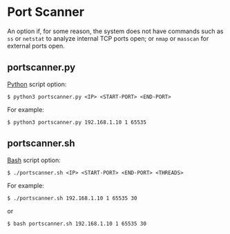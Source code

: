 # Port Scanner
An option if, for some reason, the system does not have commands such as `ss` or `netstat` to analyze internal TCP ports open; or `nmap` or `masscan` for external ports open.

## portscanner.py

[Python](https://www.python.org/) script option:

```shell-session
$ python3 portscanner.py <IP> <START-PORT> <END-PORT>
```

For example:
```shell-session
$ python3 portscanner.py 192.168.1.10 1 65535
```

## portscanner.sh
[Bash](https://ryanstutorials.net/bash-scripting-tutorial/bash-script.php) script option:
```shell-session
$ ./portscanner.sh <IP> <START-PORT> <END-PORT> <THREADS>
```

For example:
```shell-session
$ ./portscanner.sh 192.168.1.10 1 65535 30
```
or
```shell-session
$ bash portscanner.sh 192.168.1.10 1 65535 30 
```
